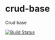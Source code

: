 # crud-base

Crud base

[![Build Status](https://travis-ci.org/travis-ci/travis-web.svg?branch=master)](https://travis-ci.org/travis-ci/travis-web)
